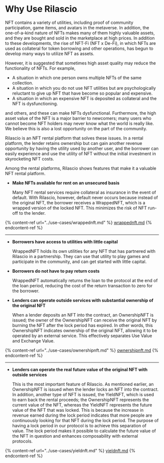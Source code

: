 # Why Use Rilascio

NFT contains a variety of utilities, including proof of community participation, game items, and avatars in the metaverse. In addition, the one-of-a-kind nature of NFTs makes many of them highly valuable assets, and they are bought and sold in the marketplace at high prices. In addition to these developments, the rise of NFT-Fi (NFT x De-Fi), in which NFTs are used as collateral for token borrowing and other operations, has begun to develop many ways to utilize NFT as assets.

However, it is suggested that sometimes high asset quality may reduce the functionality of NFTs. For example,

* A situation in which one person owns multiple NFTs of the same collection.
* A situation in which you do not use NFT utilities but are psychologically reluctant to give up NFT that have become so popular and expensive.
* A situation in which an expensive NFT is deposited as collateral and the NFT is dysfunctioning.

and others, and these can make NFTs dysfunctional. Furthermore, the high asset value of the NFT is a major barrier to newcomers; many users who cannot become NFT holders may never know what the world is really like. We believe this is also a lost opportunity on the part of the community.

Rilascio is an NFT rental platform that solves these issues. In a rental platform, the lender retains ownership but can gain another revenue opportunity by having the utility used by another user, and the borrower can easily experience and use the utility of NFT without the initial investment in skyrocketing NFT costs.

Among the rental platforms, Rilascio shows features that make it a valuable NFT rental platform.

*   **Make NFTs available for rent on an unsecured basis**

    Many NFT rental services require collateral as insurance in the event of default. With Rilascio, however, default never occurs because instead of the original NFT, the borrower receives a WrappedNFT, which is a wrapped version of the locked NFT. This minimizes the risk of NFT run-off to the lender.

{% content-ref url="../use-cases/wrappednft.md" %}
[wrappednft.md](../use-cases/wrappednft.md)
{% endcontent-ref %}

****

*   **Borrowers have access to utilities with little capital**

    WrappedNFT holds its own utilities for any NFT that has partnered with Rilascio in a partnership. They can use that utility to play games and participate in the community, and can get started with little capital.



*   **Borrowers do not have to pay return costs**

    WrappedNFT automatically returns the loan to the protocol at the end of the loan period, reducing the cost of the return transaction to zero for the borrower.



*   **Lenders can operate outside services with substantial ownership of the original NFT**

    When a lender deposits an NFT into the contract, an OwnershipNFT is issued; the owner of the OwnershipNFT can receive the original NFT by burning the NFT after the lock period has expired. In other words, this OwnershipNFT indicates ownership of the original NFT, allowing it to be operated by an external service. This effectively separates Use Value and Exchange Value.

{% content-ref url="../use-cases/ownershipnft.md" %}
[ownershipnft.md](../use-cases/ownershipnft.md)
{% endcontent-ref %}

****

*   **Lenders can operate the real future value of the original NFT with outside services**

    This is the most important feature of Rilascio. As mentioned earlier, an OwnershipNFT is issued when the lender locks an NFT into the contract. In addition, another type of NFT is issued, the YieldNFT, which is used to earn back the rental proceeds; the OwnershipNFT represents the current value of the NFT, whereas the YieldNFT represents the future value of the NFT that was locked. This is because the increase in revenue earned during the lock period indicates that more people are continuously looking for that NFT during the lock period. The purpose of having a lock period in our protocol is to achieve this separation of value. The lock period makes it possible to calculate the future value of the NFT in question and enhances composability with external protocols.

{% content-ref url="../use-cases/yieldnft.md" %}
[yieldnft.md](../use-cases/yieldnft.md)
{% endcontent-ref %}
